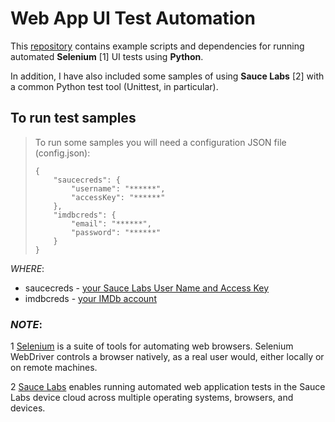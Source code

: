 # Web App UI Test Automation

This [repository](https://github.com/ybalenko/WebApp-UI-Test-Automation) contains example scripts and dependencies for running automated **Selenium** [1] UI tests using **Python**. 

In addition, I have also included some samples of using **Sauce Labs** [2] with a common Python test tool (Unittest, in particular).

## To run test samples
>   To run some samples you will need a configuration JSON file (config.json):
>   ```
>   {
>       "saucecreds": {
>           "username": "******",
>           "accessKey": "******"
>       },
>       "imdbcreds": {
>           "email": "******",
>           "password": "******"
>       }
>   }
>   ```


*WHERE*: 
* saucecreds -  [your Sauce Labs User Name and Access Key](https://wiki.saucelabs.com/display/DOCS/Getting+Started)
* imdbcreds - [your IMDb account](https://www.imdb.com/)
### *NOTE*:

1 [Selenium](https://www.selenium.dev/) is a suite of tools for automating web browsers. Selenium WebDriver controls a browser natively, as a real user would, either locally or on remote machines.

2 [Sauce Labs](https://saucelabs.com/) enables running automated web application tests in the Sauce Labs device cloud across multiple operating systems, browsers, and devices.
